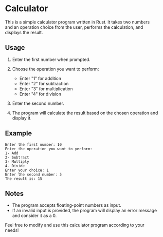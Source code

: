 # Calculator

This is a simple calculator program written in Rust. It takes two numbers and an operation choice from the user, performs the calculation, and displays the result.

## Usage

1. Enter the first number when prompted.

2. Choose the operation you want to perform:
   - Enter "1" for addition
   - Enter "2" for subtraction
   - Enter "3" for multiplication
   - Enter "4" for division

3. Enter the second number.

4. The program will calculate the result based on the chosen operation and display it.

## Example

```
Enter the first number: 10
Enter the operation you want to perform:
1- Add
2- Subtract
3- Multiply
4- Divide
Enter your choice: 1
Enter the second number: 5
The result is: 15
```


## Notes

- The program accepts floating-point numbers as input.
- If an invalid input is provided, the program will display an error message and consider it as a 0.

Feel free to modify and use this calculator program according to your needs!
